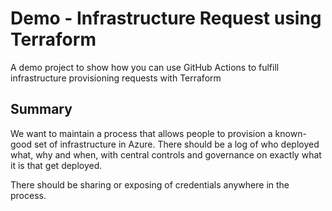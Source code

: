 # Demo - Infrastructure Request using Terraform
A demo project to show how you can use GitHub Actions to fulfill infrastructure provisioning requests with Terraform

## Summary

We want to maintain a process that allows people to provision a known-good set of infrastructure in Azure. There should be a log of who deployed what, why and when, with central controls and governance on exactly what it is that get deployed.

There should be sharing or exposing of credentials anywhere in the process.
